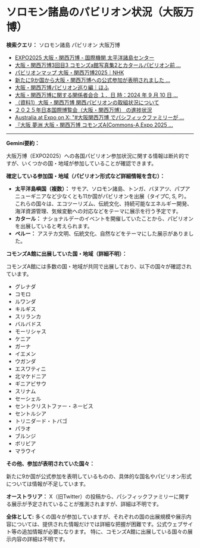 # ソロモン諸島のパビリオン状況（大阪万博）

**検索クエリ：** ソロモン諸島 パビリオン 大阪万博

- [EXPO2025 大阪・関西万博 - 国際機関 太平洋諸島センター](https://pic.or.jp/featured_word/10255/)
- [大阪・関西万博3回目3 コモンズa館写真集2とカタールパビリオン前 ...](https://ameblo.jp/bomuu/entry-12895014892.html)
- [パビリオンマップ 大阪・関西万博2025｜NHK](https://www3.nhk.or.jp/news/special/osaka_expo/pavilion/)
- [新たに9か国から大阪・関西万博への公式参加が表明されました ...](https://www.expo2025.or.jp/news/news-20220531-01/)
- [大阪・関西万博パビリオン巡り編｜ほふ](https://note.com/matugeya/n/nedf39f8182d6)
- [大阪・関西万博に関する関係者会合 １．日 時：2024 年 9 月 10 日 ...](https://www.cas.go.jp/jp/seisaku/osaka_kansai_banpaku/pdf/r60910_siryou1.pdf)
- [（資料1）大阪・関西万博 関西パビリオンの取組状況について](https://www.kouiki-kansai.jp/material/files/group/3/1-170shiryo1.pdf)
- [２０２５年日本国際博覧会（大阪・関西万博） の進捗状況](https://www.cas.go.jp/jp/seisaku/expo_suisin_honbu/kankei_renraku/dai5/siryou1.pdf)
- [Australia at Expo on X: "#大阪関西万博 でパシフィックファミリーが ...](https://x.com/australiaatexpo/status/1935158481331569137)
- [『大阪 夢洲 大阪・関西万博 コモンズA(Commons-A,Expo 2025 ...](https://4travel.jp/travelogue/11979428)


---

**Gemini要約：**

大阪万博（EXPO2025）への各国パビリオン参加状況に関する情報は断片的ですが、いくつかの国・地域が参加していることが確認できます。

**確定している参加国・地域（パビリオン形式など詳細情報を含む）：**

* **太平洋島嶼国（複数）：**  サモア、ソロモン諸島、トンガ、バヌアツ、パプアニューギニアなど少なくとも11か国がパビリオンを出展（タイプC, S, P）。これらの国々は、エコツーリズム、伝統文化、持続可能なエネルギー開発、海洋資源管理、気候変動への対応などをテーマに展示を行う予定です。
* **カタール：** ナショナルデーのイベントを開催していたことから、パビリオンを出展していると考えられます。
* **ペルー：** アステカ文明、伝統文化、自然などをテーマにした展示がありました。

**コモンズA館に出展していた国・地域（詳細不明）：**

コモンズA館には多数の国・地域が共同で出展しており、以下の国々が確認されています。

* グレナダ
* コモロ
* ルワンダ
* キルギス
* スリランカ
* バルバドス
* モーリシャス
* ケニア
* ガーナ
* イエメン
* ウガンダ
* エスワティニ
* 北マケドニア
* ギニアビサウ
* スリナム
* セーシェル
* セントクリストファー・ネービス
* セントルシア
* トリニダード・トバゴ
* パラオ
* ブルンジ
* ボリビア
* マラウイ


**その他、参加が表明されていた国々：**

新たに9か国が公式参加を表明しているものの、具体的な国名やパビリオン形式については情報が不足しています。

**オーストラリア：** X（旧Twitter）の投稿から、パシフィックファミリーに関する展示が予定されていることが推測されますが、詳細は不明です。


**全体として:**  多くの国々が参加していますが、それぞれの国の出展規模や展示内容については、提供された情報だけでは詳細な把握が困難です。公式ウェブサイト等の追加情報が必要になります。  特に、コモンズA館に出展している国々の展示内容の詳細は不明です。

